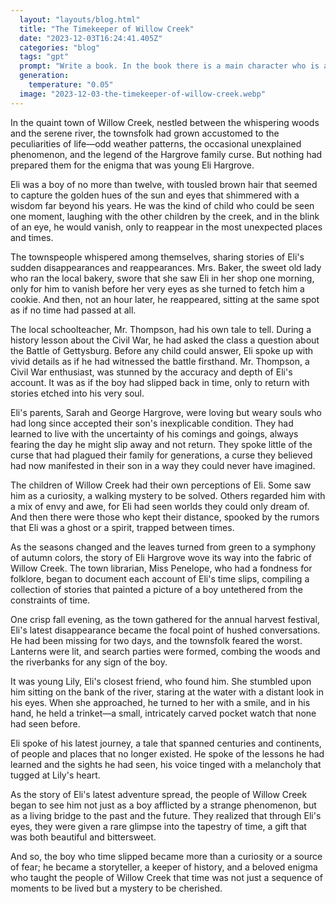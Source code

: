 ```yaml
---
  layout: "layouts/blog.html"
  title: "The Timekeeper of Willow Creek"
  date: "2023-12-03T16:24:41.405Z"
  categories: "blog"
  tags: "gpt"
  prompt: "Write a book. In the book there is a main character who is a boy who is constantly time slipping. \r\n\r\nThe book is about how everyone else perceive this character."
  generation: 
    temperature: "0.05"
  image: "2023-12-03-the-timekeeper-of-willow-creek.webp"
---
```

In the quaint town of Willow Creek, nestled between the whispering woods and the serene river, the townsfolk had grown accustomed to the peculiarities of life—odd weather patterns, the occasional unexplained phenomenon, and the legend of the Hargrove family curse. But nothing had prepared them for the enigma that was young Eli Hargrove.

Eli was a boy of no more than twelve, with tousled brown hair that seemed to capture the golden hues of the sun and eyes that shimmered with a wisdom far beyond his years. He was the kind of child who could be seen one moment, laughing with the other children by the creek, and in the blink of an eye, he would vanish, only to reappear in the most unexpected places and times.

The townspeople whispered among themselves, sharing stories of Eli's sudden disappearances and reappearances. Mrs. Baker, the sweet old lady who ran the local bakery, swore that she saw Eli in her shop one morning, only for him to vanish before her very eyes as she turned to fetch him a cookie. And then, not an hour later, he reappeared, sitting at the same spot as if no time had passed at all.

The local schoolteacher, Mr. Thompson, had his own tale to tell. During a history lesson about the Civil War, he had asked the class a question about the Battle of Gettysburg. Before any child could answer, Eli spoke up with vivid details as if he had witnessed the battle firsthand. Mr. Thompson, a Civil War enthusiast, was stunned by the accuracy and depth of Eli's account. It was as if the boy had slipped back in time, only to return with stories etched into his very soul.

Eli's parents, Sarah and George Hargrove, were loving but weary souls who had long since accepted their son's inexplicable condition. They had learned to live with the uncertainty of his comings and goings, always fearing the day he might slip away and not return. They spoke little of the curse that had plagued their family for generations, a curse they believed had now manifested in their son in a way they could never have imagined.

The children of Willow Creek had their own perceptions of Eli. Some saw him as a curiosity, a walking mystery to be solved. Others regarded him with a mix of envy and awe, for Eli had seen worlds they could only dream of. And then there were those who kept their distance, spooked by the rumors that Eli was a ghost or a spirit, trapped between times.

As the seasons changed and the leaves turned from green to a symphony of autumn colors, the story of Eli Hargrove wove its way into the fabric of Willow Creek. The town librarian, Miss Penelope, who had a fondness for folklore, began to document each account of Eli's time slips, compiling a collection of stories that painted a picture of a boy untethered from the constraints of time.

One crisp fall evening, as the town gathered for the annual harvest festival, Eli's latest disappearance became the focal point of hushed conversations. He had been missing for two days, and the townsfolk feared the worst. Lanterns were lit, and search parties were formed, combing the woods and the riverbanks for any sign of the boy.

It was young Lily, Eli's closest friend, who found him. She stumbled upon him sitting on the bank of the river, staring at the water with a distant look in his eyes. When she approached, he turned to her with a smile, and in his hand, he held a trinket—a small, intricately carved pocket watch that none had seen before.

Eli spoke of his latest journey, a tale that spanned centuries and continents, of people and places that no longer existed. He spoke of the lessons he had learned and the sights he had seen, his voice tinged with a melancholy that tugged at Lily's heart.

As the story of Eli's latest adventure spread, the people of Willow Creek began to see him not just as a boy afflicted by a strange phenomenon, but as a living bridge to the past and the future. They realized that through Eli's eyes, they were given a rare glimpse into the tapestry of time, a gift that was both beautiful and bittersweet.

And so, the boy who time slipped became more than a curiosity or a source of fear; he became a storyteller, a keeper of history, and a beloved enigma who taught the people of Willow Creek that time was not just a sequence of moments to be lived but a mystery to be cherished.
